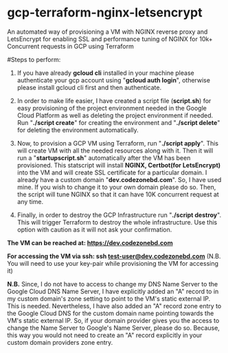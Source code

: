 # gcp-terraform-nginx-letsencrypt
An automated way of provisioning a VM with NGINX reverse proxy and LetsEncrypt for enabling SSL and performance tuning of NGINX for 10k+ Concurrent requests  in GCP using Terraform

#Steps to perform:

1. If you have already **gcloud cli** installed in your machine please authenticate your gcp account using "**gcloud auth login**", otherwise please install gcloud cli first and then authenticate.

2. In order to make life easier, I have created a script file (**script.sh**) for easy provisioning of the project environment needed in the Google Cloud Platform as well as deleting the project environment if needed. Run "**./script create**" for creating the environment and "**./script delete**" for deleting the environment automatically.

3. Now, to provision a GCP VM using Terraform, run "**./script apply**". This will create VM with all the needed resources along with it. Then it will run a "**startupscript.sh**" automatically after the VM has been provisioned. This statscript will install **NGINX, Certbot(for LetsEncrypt)** into the VM and will create SSL certificate for a particular domain. I already have a custom domain "**dev.codezonebd.com**". So, I have used mine. If you wish to change it to your own domain please do so. Then, the script will tune NGINX so that it can have 10K concurrent request at any time.

4. Finally, in order to destroy the GCP Infrastructure run "**./script destroy**". This will trigger Terraform to destroy the whole infrastructure. Use this option with caution as it will not ask your confirmation.

**The VM can be reached at: https://dev.codezonebd.com**

**For accessing the VM via ssh: ssh test-user@dev.codezonebd.com** (N.B. You will need to use your key-pair while provisioning the VM for accessing it)

**N.B.** Since, I do not have to access to change my DNS Name Server to the Google Cloud DNS Name Server, I have explicitly added an "A" record to in my custom domain's zone setting to point to the VM's static external IP. This is needed. Nevertheless, I have also added an "A" record zone entry to the Google Cloud DNS for the custom domain name pointing towards the VM's static external IP. So, if your domain provider gives you the access to change the Name Server to Google's Name Server, please do so. Because, this way you would not need to create an "A" record explicitly in your custom domain providers zone entry.
